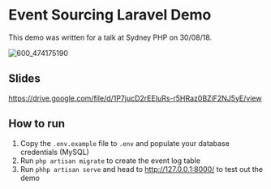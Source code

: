# Event Sourcing Laravel Demo

This demo was written for a talk at Sydney PHP on 30/08/18. 

![600_474175190](https://user-images.githubusercontent.com/35747865/44885025-0c239b00-ad02-11e8-9bbe-a1dcbd39e311.jpeg)

## Slides
https://drive.google.com/file/d/1P7jucD2rEEIuRs-r5HRaz0BZiF2NJ5yE/view


## How to run

1) Copy the `.env.example` file to `.env` and populate your database credentials (MySQL)
2) Run `php artisan migrate` to create the event log table
3) Run `phhp artisan serve` and head to http://127.0.0.1:8000/ to test out the demo

